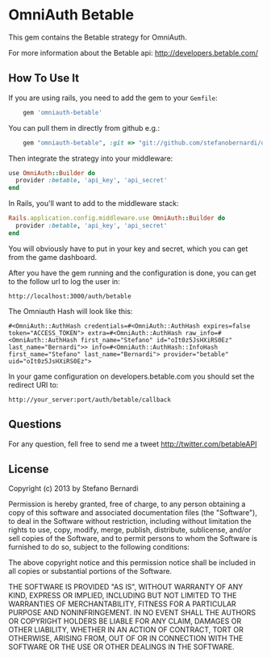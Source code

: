 OmniAuth Betable
==============

This gem contains the Betable strategy for OmniAuth.

For more information about the Betable api: http://developers.betable.com/

How To Use It
-------------

If you are using rails, you need to add the gem to your `Gemfile`:
```ruby
    gem 'omniauth-betable'
```
You can pull them in directly from github e.g.:
```ruby
    gem "omniauth-betable", :git => "git://github.com/stefanobernardi/omniauth-betable.git"
```

Then integrate the strategy into your middleware:

```ruby
use OmniAuth::Builder do
  provider :betable, 'api_key', 'api_secret'
end
```

In Rails, you'll want to add to the middleware stack:

```ruby
Rails.application.config.middleware.use OmniAuth::Builder do
  provider :betable, 'api_key', 'api_secret'
end
```

You will obviously have to put in your key and secret, which you can get from the game dashboard.


After you have the gem running and the configuration is done, you can get to the follow url to log the user in:

	http://localhost:3000/auth/betable

The Omniauth Hash will look like this:

	#<OmniAuth::AuthHash credentials=#<OmniAuth::AuthHash expires=false token="ACCESS_TOKEN"> extra=#<OmniAuth::AuthHash raw_info=#<OmniAuth::AuthHash first_name="Stefano" id="oIt0z5JsHXiRS0Ez" last_name="Bernardi">> info=#<OmniAuth::AuthHash::InfoHash first_name="Stefano" last_name="Bernardi"> provider="betable" uid="oIt0z5JsHXiRS0Ez">

In your game configuration on developers.betable.com you should set the redirect URI to:

	http://your_server:port/auth/betable/callback

Questions
---------

For any question, fell free to send me a tweet http://twitter.com/betableAPI

License
-------

Copyright (c) 2013 by Stefano Bernardi

Permission is hereby granted, free of charge, to any person obtaining a copy of this software and associated documentation files (the "Software"), to deal in the Software without restriction, including without limitation the rights to use, copy, modify, merge, publish, distribute, sublicense, and/or sell copies of the Software, and to permit persons to whom the Software is furnished to do so, subject to the following conditions:

The above copyright notice and this permission notice shall be included in all copies or substantial portions of the Software.

THE SOFTWARE IS PROVIDED "AS IS", WITHOUT WARRANTY OF ANY KIND, EXPRESS OR IMPLIED, INCLUDING BUT NOT LIMITED TO THE WARRANTIES OF MERCHANTABILITY, FITNESS FOR A PARTICULAR PURPOSE AND NONINFRINGEMENT. IN NO EVENT SHALL THE AUTHORS OR COPYRIGHT HOLDERS BE LIABLE FOR ANY CLAIM, DAMAGES OR OTHER LIABILITY, WHETHER IN AN ACTION OF CONTRACT, TORT OR OTHERWISE, ARISING FROM, OUT OF OR IN CONNECTION WITH THE SOFTWARE OR THE USE OR OTHER DEALINGS IN THE SOFTWARE.
